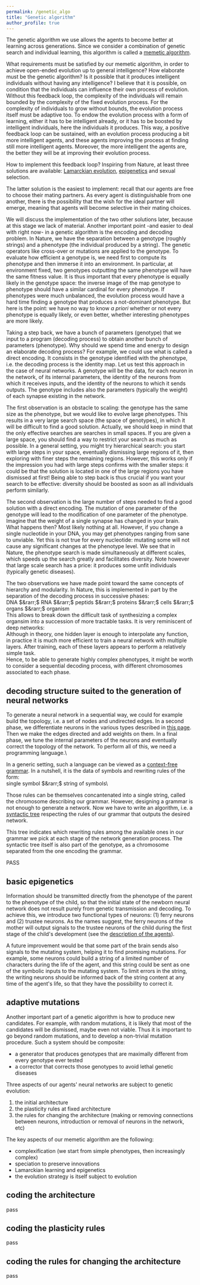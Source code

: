 ```yaml
---
permalink: /genetic_algo
title: "Genetic algorithm"
author_profile: true
---
```


The genetic algorithm we use allows the agents to become better at learning across generations.
Since we consider a combination of genetic search and individual learning, this algorithm is called a [memetic algorithm](https://en.wikipedia.org/wiki/Memetic_algorithm).

What requirements must be satisfied by our memetic algorithm, in order to achieve open-ended evolution up to general intelligence?
How elaborate must be the genetic algorithm?
Is it possible that it produces intelligent individuals without having any intelligence?
I believe that it is possible, on condition that the individuals can influence their own process of evolution.
Without this feedback loop, the complexity of the individuals will remain bounded by the complexity of the fixed evolution process.
For the complexity of individuals to grow without bounds, the evolution process itself must be adaptive too.
To endow the evolution process with a form of learning, either it has to be intelligent already, or it has to be boosted by intelligent individuals, here the individuals it produces.
This way, a positive feedback loop can be sustained, with an evolution process producing a bit more intelligent agents, and these agents improving the process at finding still more intelligent agents.
Moreover, the more intelligent the agents are, the better they will be at improving their evolution process.

How to implement this feedback loop?
Inspiring from Nature, at least three solutions are available:
[Lamarckian evolution](https://en.wikipedia.org/wiki/Lamarckism), [epigenetics](https://en.wikipedia.org/wiki/Epigenetics) and sexual selection.

The latter solution is the easiest to implement:
recall that our agents are free to choose their mating partners.
As every agent is distinguishable from one another, there is the possibility that the wish for the ideal partner will emerge, meaning that agents will become selective in their mating choices.

We will discuss the implementation of the two other solutions later, because at this stage we lack of material.
Another important point -and easier to deal with right now- in a genetic algorithm is the encoding and decoding problem.
In Nature, we have the separation between a genotype (roughly strings) and a phenotype (the individual produced by a string).
The genetic operators like cross-over or mutations are applied to the genotype.
To evaluate how efficient a genotype is, we need first to compute its phenotype and then immerse it into an environment.
In particular, at environment fixed, two genotypes outputting the same phenotype will have the same fitness value.
It is thus important that every phenotype is equally likely in the genotype space:
the inverse image of the map genotype to phenotype should have a similar cardinal for every phenotype.
If phenotypes were much unbalanced, the evolution process would have a hard time finding a genotype that produces a not-dominant phenotype.
But here is the point: we have no way to know _a priori_ whether or not every phenotype is equally likely, or even better, whether interesting phenotypes are more likely.

Taking a step back, we have a bunch of parameters (genotype) that we input to a program (decoding process) to obtain another bunch of parameters (phenotype).
Why should we spend time and energy to design an elaborate decoding process?
For example, we could use what is called a direct encoding.
It consists in the genotype identified with the phenotype, i.e. the decoding process is the identity map.
Let us test this approach in the case of neural networks.
A genotype will be the data, for each neuron in the network, of its internal parameters, the identity of the neurons from which it receives inputs, and the identity of the neurons to which it sends outputs.
The genotype includes also the parameters (typically the weight) of each synapse existing in the network.

The first observation is an obstacle to scaling:
the genotype has the same size as the phenotype, but we would like to evolve large phenotypes.
This results in a very large search space (the space of genotypes), in which it will be difficult to find a good solution.
Actually, we should keep in mind that the only effective searches are searches in small spaces.
If you are given a large space, you should find a way to restrict your search as much as possible.
In a general setting, you might try hierarchical search:
you start with large steps in your space, eventually dismissing large regions of it, then exploring with finer steps the remaining regions.
However, this works only if the impression you had with large steps confirms with the smaller steps:
it could be that the solution is located in one of the large regions you have dismissed at first!
Being able to step back is thus crucial if you want your search to be effective:
diversity should be boosted as soon as all individuals perform similarly.

The second observation is the large number of steps needed to find a good solution with a direct encoding.
The mutation of one parameter of the genotype will lead to the modification of one parameter of the phenotype.
Imagine that the weight of a single synapse has changed in your brain.
What happens then?
Most likely nothing at all.
However, if you change a single nucleotide in your DNA, you may get phenotypes ranging from sane to unviable.
Yet this is not true for every nucleotide:
mutating some will not cause any significant changes at the phenotype level.
We see that in Nature, the phenotype search is made simultaneously at different scales, which speeds up the search greatly and facilitates diversity.
Note however that large scale search has a price:
it produces some unfit individuals (typically genetic diseases).

The two observations we have made point toward the same concepts of hierarchy and modularity.
In Nature, this is implemented in part by the separation of the decoding process in successive phases:\
DNA $&rarr;$ RNA $&rarr;$ peptids $&rarr;$ proteins $&rarr;$ cells $&rarr;$ organs $&rarr;$ organism\
This allows to break down the difficult task of synthesizing a complex organsim into a succession of more tractable tasks.
It is very reminiscent of deep networks:\
Although in theory, one hidden layer is enough to interpolate any function, in practice it is much more efficient to train a neural network with multiple layers.
After training, each of these layers appears to perform a relatively simple task.\
Hence, to be able to generate highly complex phenotypes, it might be worth to consider a sequential decoding process, with different chromosomes associated to each phase.

## decoding structure suited to the generation of neural networks

To generate a neural network in a sequential way, we could for example build the topology, i.e. a set of nodes and undirected edges.
In a second phase, we differentiate neurons in the various types described in [this page](/neural_network).
Then we make the edges directed and add weights on them.
In a final phase, we tune the internal parameters of the neurons and eventually correct the topology of the network.
To perform all of this, we need a programming language.\

In a generic setting, such a language can be viewed as a [context-free grammar](https://en.wikipedia.org/wiki/Context-free_grammar).
In a nutshell, it is the data of symbols and rewriting rules of the form:\
single symbol $&rarr;$ string of symbols\

Those rules can be themselves concantenated into a single string, called the chromosome describing our grammar.
However, designing a grammar is not enough to generate a network.
Now we have to write an algorithm, i.e. a [syntactic tree](https://en.wikipedia.org/wiki/Abstract_syntax_tree) respecting the rules of our grammar that outputs the desired network.

This tree indicates which rewriting rules among the available ones in our grammar we pick at each stage of the network generation process.
The syntactic tree itself is also part of the genotype, as a chromosome separated from the one encoding the grammar.

PASS

## basic epigenetics
Information should be transmitted directly from the phenotype of the parent to the phenotype of the child, so that the initial state of the newborn neural network does not result purely from genetic transmission and decoding.
To achieve this, we introduce two functional types of neurons:
(1) ferry neurons and (2) trustee neurons.
As the names suggest, the ferry neurons of the mother will output signals to the trustee neurons of the child during the first stage of the child's development (see the [description of the agents](/agents)).

A future improvement would be that some part of the brain sends also signals to the mutating system, helping it to find promising mutations.
For example, some neurons could build a string of a limited number of characters during the life of the agent, and this string could be sent as one of the symbolic inputs to the mutating system.
To limit errors in the string, the writing neurons should be informed back of the string content at any time of the agent's life, so that they have the possibility to correct it.

## adaptive mutations

Another important part of a genetic algorithm is how to produce new candidates.
For example, with random mutations, it is likely that most of the candidates will be dismissed, maybe even not viable.
Thus it is important to go beyond random mutations, and to develop a non-trivial mutation procedure.
Such a system should be composite:
* a generator that produces genotypes that are maximally different from every genotype ever tested
* a corrector that corrects those genotypes to avoid lethal genetic diseases


Three aspects of our agents' neural networks are subject to genetic evolution:
1. the initial architecture
2. the plasticity rules at fixed architecture
3. the rules for changing the architecture (making or removing connections between neurons, introduction or removal of neurons in the network, etc)

The key aspects of our memetic algorithm are the following:
* complexification (we start from simple phenotypes, then increasingly complex)
* speciation to preserve innovations
* Lamarckian learning and epigenetics
* the evolution strategy is itself subject to evolution


## coding the architecture
pass

## coding the plasticity rules
pass

## coding the rules for changing the architecture
pass




